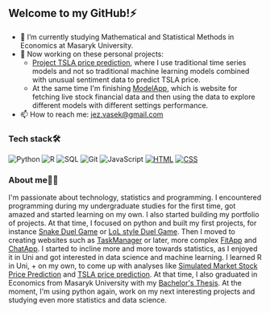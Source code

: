 ## Welcome to my GitHub!⚡

- 🌱 I’m currently studying Mathematical and Statistical Methods in Economics at Masaryk University.
- 🔭 Now working on these personal projects:
  - [Project TSLA price prediction](https://github.com/eolybq/tsla_sentiment_prediction), where I use traditional time series models and not so traditional machine learning models combined with unusual sentiment data to predict TSLA price.
  - At the same time I'm finishing [ModelApp](https://github.com/eolybq/ModelApp), which is website for fetching live stock financial data and then using the data to explore different models with different settings performance.
- 📫 How to reach me: jez.vasek@gmail.com


### Tech stack🛠️
![Python](https://img.shields.io/badge/Python-306998?style=for-the-badge&logo=python&logoColor=white)
![R](https://img.shields.io/badge/R-276DC3?style=for-the-badge&logo=r&logoColor=white)
![SQL](https://img.shields.io/badge/PostgreSQL-316192?style=for-the-badge&logo=postgresql&logoColor=white)
![Git](https://img.shields.io/badge/Git-F05032?style=for-the-badge&logo=git&logoColor=white)
![JavaScript](https://img.shields.io/badge/JavaScript-F7DF1E?style=for-the-badge&logo=javascript&logoColor=black)
[![HTML](https://img.shields.io/badge/HTML-%23E34F26.svg?logo=html5&logoColor=white)](#)
[![CSS](https://img.shields.io/badge/CSS-639?logo=css&logoColor=fff)](#)


### About me🧑‍💻 
I'm passionate about technology, statistics and programming. I encountered programming during my undergraduate studies for the first time, got amazed and started learning on my own. I also started building my portfolio of projects. At that time, I focused on python and built my first projects, for instance [Snake Duel Game](https://github.com/eolybq/snake_duel_game) or [LoL style Duel Game](https://github.com/eolybq/lol_game). Then I moved to creating websites such as [TaskManager](https://github.com/eolybq/TaskManager) or later, more complex [FitApp](https://github.com/eolybq/FitApp) and [ChatApp](https://github.com/eolybq/ChatApp). I started to incline more and more towards statistics, as I enjoyed it in Uni and got interested in data science and machine learning. I learned R in Uni, + on my own, to come up with analyses like [Simulated Market Stock Price Prediction](https://github.com/eolybq/market_sim_prediction) and [TSLA price prediction](https://github.com/eolybq/tsla_sentiment_prediction). At that time, I also graduated in Economics from Masaryk University with my [Bachelor's Thesis](https://github.com/eolybq/bachelors_thesis). At the moment, I'm using python again, work on my next interesting projects and studying even more statistics and data science.
